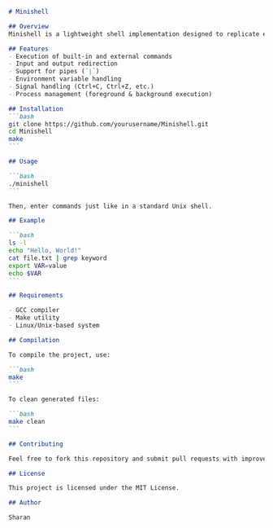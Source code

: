 ````markdown
# Minishell

## Overview
Minishell is a lightweight shell implementation designed to replicate essential features of a Unix shell. This project provides a custom command-line interpreter that executes user commands, handles input/output redirection, and supports process control mechanisms.

## Features
- Execution of built-in and external commands
- Input and output redirection
- Support for pipes (`|`)
- Environment variable handling
- Signal handling (Ctrl+C, Ctrl+Z, etc.)
- Process management (foreground & background execution)

## Installation
```bash
git clone https://github.com/yourusername/Minishell.git
cd Minishell
make
```

## Usage

```bash
./minishell
```

Then, enter commands just like in a standard Unix shell.

## Example

```bash
ls -l
echo "Hello, World!"
cat file.txt | grep keyword
export VAR=value
echo $VAR
```

## Requirements

- GCC compiler
- Make utility
- Linux/Unix-based system

## Compilation

To compile the project, use:

```bash
make
```

To clean generated files:

```bash
make clean
```

## Contributing

Feel free to fork this repository and submit pull requests with improvements.

## License

This project is licensed under the MIT License.

## Author

Sharan
````

